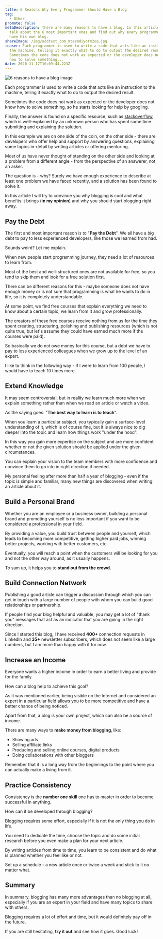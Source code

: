 ```yaml
---
title: 6 Reasons Why Every Programmer Should Have a Blog
tag:
  - Other
promote: false
metaDescription: There are many reasons to have a blog. In this article we will
  talk about the 6 most important ones and find out why every programmer should
  have his own blog.
shareImage: /img/addtext_com_mtezndiyotm2oq.jpg
teaser: Each programmer is used to write a code that acts like an instruction to
  the machine, telling it exactly what to do to output the desired result.
  Sometimes the code does not work as expected or the developer does not know
  how to solve something...
date: 2020-11-17T16:09:44.223Z
---
```

![6 reasons to have a blog image](/img/addtext_com_mtezndiyotm2oq.jpg "6 reasons to have a blog image")

Each programmer is used to write a code that acts like an instruction to the machine, telling it exactly what to do to output the desired result.

Sometimes the code does not work as expected or the developer does not know how to solve something, so he starts looking for help by googling.

Finally, the answer is found on a specific resource, such as [stackoverflow](https://stackoverflow.com/), which is well-explained by an unknown person who has spent some time submitting and explaining the solution.

In this example we are on one side of the coin, on the other side - there are developers who offer help and support by answering questions, explaining some topics in-detail by writing articles or offering mentoring.

Most of us have never thought of standing on the other side and looking at a problem from a different angle - from the perspective of an answerer, not an asker.

The question is - why? Surely we have enough experience to describe at least one problem we have faced recently, and a solution has been found to solve it.

In this article I will try to convince you why blogging is cool and what benefits it brings (**in my opinion**) and why you should start blogging right away.

## Pay the Debt

The first and most important reason is to "**Pay the Debt**". We all have a big debt to pay to less experienced developers, like those we learned from had.

Sounds weird? Let me explain. 

When new people start programming journey, they need a lot of resources to learn from.

Most of the best and well-structured ones are not available for free, so you tend to skip them and look for a free solution first.

There can be different reasons for this - maybe someone does not have enough money or is not sure that programming is what he wants to do in life, so it is completely understandable.

At some point, we find free courses that explain everything we need to know about a certain topic, we learn from it and grow professionally.

The creators of these free courses receive nothing from us for the time they spent creating, structuring, polishing and publishing resources (which is not quite true, but let's assume they could have earned much more if the courses were paid).

So basically we do not owe money for this course, but a debt we have to pay to less experienced colleagues when we grow up to the level of an expert.

I like to think in the following way - if I were to learn from 100 people, I would have to teach 10 times more.

## Extend Knowledge

It may seem controversial, but in reality we learn much more when we explain something rather than when we read an article or watch a video. 

As the saying goes: "**The best way to learn is to teach**".

When you learn a particular subject, you typically gain a surface-level understanding of it, which is of course fine, but it is always nice to dig deeper into the topic and learn how things work "under the hood".

In this way you gain more expertise on the subject and are more confident whether or not the given solution should be applied under the given circumstances.

You can explain your vision to the team members with more confidence and convince them to go into in right direction if needed.

My personal feeling after more than half a year of blogging - even if the topic is simple and familiar, many new things are discovered when writing an article about it.

## Build a Personal Brand

Whether you are an employee or a business owner, building a personal brand and promoting yourself is no less important if you want to be considered a professional in your field.

By providing a value, you build trust between people and yourself, which leads to becoming more competitive, getting higher paid jobs, winning better projects, working with better customers, etc. 

Eventually, you will reach a point when the customers will be looking for you and not the other way around, as it usually happens.

To sum up, it helps you to **stand out from the crowd**.

## Build Connection Network

Publishing a good article can trigger a discussion through which you can get in touch with a large number of people with whom you can build good relationships or partnership.

If people find your blog helpful and valuable, you may get a lot of "thank you" messages that act as an indicator that you are going in the right direction.

Since I started this blog, I have received **400+** connection requests in LinkedIn and **35+** newsletter subscribers, which does not seem like a large numbers, but I am more than happy with it for now.

## Increase an Income

Everyone wants a higher income in order to earn a better living and provide for the family.

How can a blog help to achieve this goal?

As it was mentioned earlier, being visible on the Internet and considered an expert in a particular field allows you to be more competitive and have a better chance of being noticed.

Apart from that, a blog is your own project, which can also be a source of income. 

There are many ways to **make money from blogging**, like:

* Showing ads
* Selling affiliate links
* Producing and selling online courses, digital products
* Doing collaborations with other bloggers

Remember that it is a long way from the beginnings to the point where you can actually make a living from it.

## Practice Consistency

Consistency is the **number one skill** one has to master in order to become successful in anything.

How can it be developed through blogging?

Blogging requires some effort, especially if it is not the only thing you do in life.

You need to dedicate the time, choose the topic and do some initial research before you even make a plan for your next article. 

By writing articles from time to time, you learn to be consistent and do what is planned whether you feel like or not.

Set up a schedule - a new article once or twice a week and stick to it no matter what.

## Summary

In summary, blogging has many more advantages than no blogging at all, especially if you are an expert in your field and have many topics to share with others.

Blogging requires a lot of effort and time, but it would definitely pay off in the future.

If you are still hesitating, **try it out** and see how it goes. Good luck!
